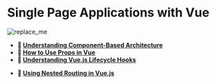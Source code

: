 # Single Page Applications with Vue

![replace_me](https://codeworks.blob.core.windows.net/public/assets/img/illustrations/placeholder.svg)

* **📖 [Understanding Component-Based Architecture](https://codeworksacademy.com/fs-student-guide/resources/wk6/01-Component-Based-Architecture)**
* **📖 [How to Use Props in Vue](https://codeworksacademy.com/fs-student-guide/resources/wk6/02-Props)**
* **📖 [Understanding Vue.js Lifecycle Hooks](https://codeworksacademy.com/fs-student-guide/resources/wk6/03-Vue-Lifecycle-Hooks)**
<!-- TODO swap for basic routing tutorial -->
* **📖 [Using Nested Routing in Vue.js](https://codeworksacademy.com/fs-student-guide/resources/wk6/04-Child-Routes)**

